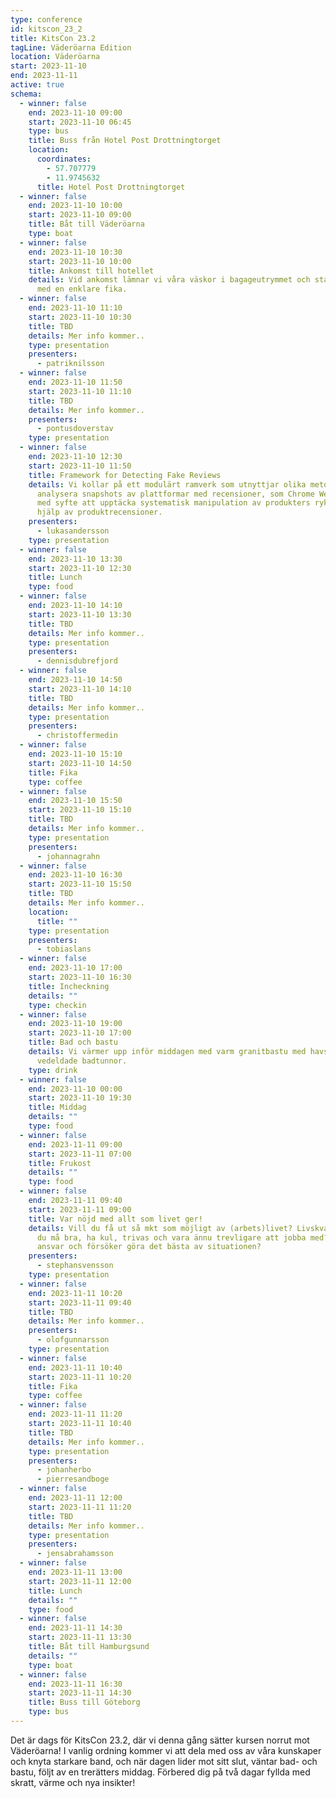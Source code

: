 ```yaml
---
type: conference
id: kitscon_23_2
title: KitsCon 23.2
tagLine: Väderöarna Edition
location: Väderöarna
start: 2023-11-10
end: 2023-11-11
active: true
schema:
  - winner: false
    end: 2023-11-10 09:00
    start: 2023-11-10 06:45
    type: bus
    title: Buss från Hotel Post Drottningtorget
    location:
      coordinates:
        - 57.707779
        - 11.9745632
      title: Hotel Post Drottningtorget
  - winner: false
    end: 2023-11-10 10:00
    start: 2023-11-10 09:00
    title: Båt till Väderöarna
    type: boat
  - winner: false
    end: 2023-11-10 10:30
    start: 2023-11-10 10:00
    title: Ankomst till hotellet
    details: V﻿id ankomst lämnar vi våra väskor i bagageutrymmet och startar dagen
      med en enklare fika.
  - winner: false
    end: 2023-11-10 11:10
    start: 2023-11-10 10:30
    title: TBD
    details: M﻿er info kommer..
    type: presentation
    presenters:
      - patriknilsson
  - winner: false
    end: 2023-11-10 11:50
    start: 2023-11-10 11:10
    title: TBD
    details: M﻿er info kommer..
    presenters:
      - pontusdoverstav
    type: presentation
  - winner: false
    end: 2023-11-10 12:30
    start: 2023-11-10 11:50
    title: Framework for Detecting Fake Reviews
    details: Vi kollar på ett modulärt ramverk som utnyttjar olika metoder för att
      analysera snapshots av plattformar med recensioner, som Chrome Web Store,
      med syfte att upptäcka systematisk manipulation av produkters rykte med
      hjälp av produktrecensioner.
    presenters:
      - lukasandersson
    type: presentation
  - winner: false
    end: 2023-11-10 13:30
    start: 2023-11-10 12:30
    title: Lunch
    type: food
  - winner: false
    end: 2023-11-10 14:10
    start: 2023-11-10 13:30
    title: TBD
    details: M﻿er info kommer..
    type: presentation
    presenters:
      - dennisdubrefjord
  - winner: false
    end: 2023-11-10 14:50
    start: 2023-11-10 14:10
    title: TBD
    details: M﻿er info kommer..
    type: presentation
    presenters:
      - christoffermedin
  - winner: false
    end: 2023-11-10 15:10
    start: 2023-11-10 14:50
    title: Fika
    type: coffee
  - winner: false
    end: 2023-11-10 15:50
    start: 2023-11-10 15:10
    title: TBD
    details: M﻿er info kommer..
    type: presentation
    presenters:
      - johannagrahn
  - winner: false
    end: 2023-11-10 16:30
    start: 2023-11-10 15:50
    title: TBD
    details: M﻿er info kommer..
    location:
      title: ""
    type: presentation
    presenters:
      - tobiaslans
  - winner: false
    end: 2023-11-10 17:00
    start: 2023-11-10 16:30
    title: Incheckning
    details: ""
    type: checkin
  - winner: false
    end: 2023-11-10 19:00
    start: 2023-11-10 17:00
    title: Bad och bastu
    details: Vi värmer upp inför middagen med varm granitbastu med havsutsikt och
      vedeldade badtunnor.
    type: drink
  - winner: false
    end: 2023-11-10 00:00
    start: 2023-11-10 19:30
    title: Middag
    details: ""
    type: food
  - winner: false
    end: 2023-11-11 09:00
    start: 2023-11-11 07:00
    title: Frukost
    details: ""
    type: food
  - winner: false
    end: 2023-11-11 09:40
    start: 2023-11-11 09:00
    title: Var nöjd med allt som livet ger!
    details: Vill du få ut så mkt som möjligt av (arbets)livet? Livskvalitet? Vill
      du må bra, ha kul, trivas och vara ännu trevligare att jobba med? Tar du
      ansvar och försöker göra det bästa av situationen?
    presenters:
      - stephansvensson
    type: presentation
  - winner: false
    end: 2023-11-11 10:20
    start: 2023-11-11 09:40
    title: TBD
    details: M﻿er info kommer..
    presenters:
      - olofgunnarsson
    type: presentation
  - winner: false
    end: 2023-11-11 10:40
    start: 2023-11-11 10:20
    title: Fika
    type: coffee
  - winner: false
    end: 2023-11-11 11:20
    start: 2023-11-11 10:40
    title: TBD
    details: M﻿er info kommer..
    type: presentation
    presenters:
      - johanherbo
      - pierresandboge
  - winner: false
    end: 2023-11-11 12:00
    start: 2023-11-11 11:20
    title: TBD
    details: M﻿er info kommer..
    type: presentation
    presenters:
      - jensabrahamsson
  - winner: false
    end: 2023-11-11 13:00
    start: 2023-11-11 12:00
    title: Lunch
    details: ""
    type: food
  - winner: false
    end: 2023-11-11 14:30
    start: 2023-11-11 13:30
    title: Båt till Hamburgsund
    details: ""
    type: boat
  - winner: false
    end: 2023-11-11 16:30
    start: 2023-11-11 14:30
    title: Buss till Göteborg
    type: bus
---
```

Det är dags för KitsCon 23.2, där vi denna gång sätter kursen norrut mot Väderöarna! I vanlig ordning kommer vi att dela med oss av våra kunskaper och knyta starkare band, och när dagen lider mot sitt slut, väntar bad- och bastu, följt av en trerätters middag. Förbered dig på två dagar fyllda med skratt, värme och nya insikter!